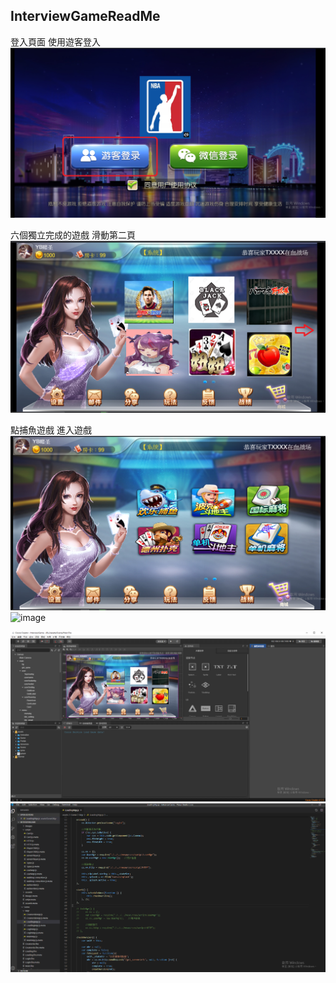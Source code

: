 ## InterviewGameReadMe

登入頁面 使用遊客登入
![image](https://github.com/kaixiang1306/InterviewGameReadMe/blob/master/img/1.png)

六個獨立完成的遊戲 滑動第二頁
![image](https://github.com/kaixiang1306/InterviewGameReadMe/blob/master/img/2.png)

點捕魚遊戲 進入遊戲
![image](https://github.com/kaixiang1306/InterviewGameReadMe/blob/master/img/3.png)
![image](https://github.com/kaixiang1306/InterviewGameReadMe/blob/master/img/4.png)

![image](https://github.com/kaixiang1306/InterviewGameReadMe/blob/master/img/5.png)
![image](https://github.com/kaixiang1306/InterviewGameReadMe/blob/master/img/6.png)